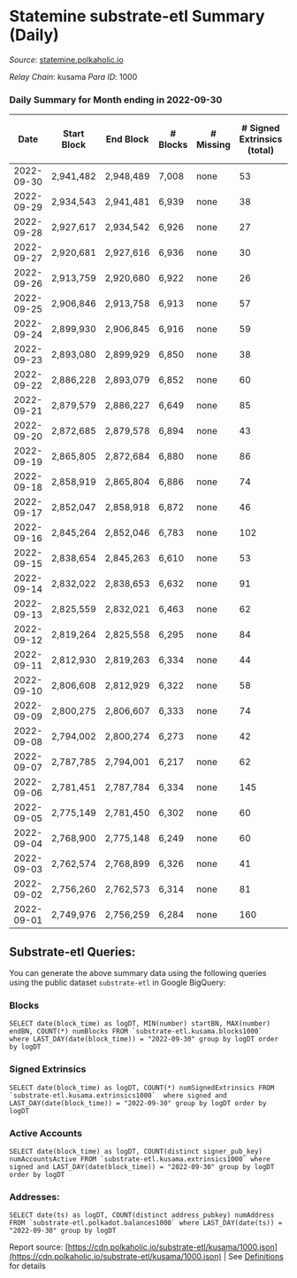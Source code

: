 # Statemine substrate-etl Summary (Daily)

_Source_: [statemine.polkaholic.io](https://statemine.polkaholic.io)

*Relay Chain*: kusama
*Para ID*: 1000



### Daily Summary for Month ending in 2022-09-30


| Date | Start Block | End Block | # Blocks | # Missing | # Signed Extrinsics (total) | # Active Accounts | # Addresses with Balances | # Events | # Transfers | # XCM Transfers In | # XCM Transfers Out |
| ---- | ----------- | --------- | -------- | --------- | --------------------------- | ----------------- | ------------------------- | -------- | ----------- | ------------------ | ------------------- |
| 2022-09-30 | 2,941,482 | 2,948,489 | 7,008 | none  | 53 | 27 | 46,090 | 15,318 | 1,024 ($22.70) | 1 ($0.02) | 12 ($3,235.41) |
| 2022-09-29 | 2,934,543 | 2,941,481 | 6,939 | none  | 38 | 18 |  | 14,868 | 739 ($5.34) | 10 ($34,800.01) | 3 ($293.28) |
| 2022-09-28 | 2,927,617 | 2,934,542 | 6,926 | none  | 27 | 16 |  | 14,968 | 729 ($22.04) | 8 ($6,294.68) | 2 ($567.52) |
| 2022-09-27 | 2,920,681 | 2,927,616 | 6,936 | none  | 30 | 18 |  | 14,698 | 632 ($24.09) | 7 ($314.86) | 2 ($290.07) |
| 2022-09-26 | 2,913,759 | 2,920,680 | 6,922 | none  | 26 | 20 |  | 14,634 | 600 ($0.67) | 4 ($218.62) | 1 ($2,191.77) |
| 2022-09-25 | 2,906,846 | 2,913,758 | 6,913 | none  | 57 | 25 |  | 15,184 | 1,070 ($0.14) | 2 ($4.26) | 5 ($1,252.71) |
| 2022-09-24 | 2,899,930 | 2,906,845 | 6,916 | none  | 59 | 31 |  | 14,969 | 792 ($4.19) | 3 ($5.53) | 7 ($1,140.47) |
| 2022-09-23 | 2,893,080 | 2,899,929 | 6,850 | none  | 38 | 30 |  | 14,781 | 816 ($1.04) | 3 ($1,920.77) | 3 ($654.61) |
| 2022-09-22 | 2,886,228 | 2,893,079 | 6,852 | none  | 60 | 31 |  | 15,153 | 1,081 ($25.13) | 12 ($5,248.36) | 8 ($390.38) |
| 2022-09-21 | 2,879,579 | 2,886,227 | 6,649 | none  | 85 | 26 |  | 15,441 | 1,129 ($0.63) | 6 ($216.47) | 4 ($405.63) |
| 2022-09-20 | 2,872,685 | 2,879,578 | 6,894 | none  | 43 | 23 |  | 14,739 | 711 ($84.25) | 2 ($97.32) | 6 ($669.00) |
| 2022-09-19 | 2,865,805 | 2,872,684 | 6,880 | none  | 86 | 36 | 45,963 | 15,508 | 1,193 ($191.31) | 11 ($2,217.65) | 3 ($477.96) |
| 2022-09-18 | 2,858,919 | 2,865,804 | 6,886 | none  | 74 | 35 | 45,956 | 15,534 | 1,354 ($24.05) | 9 ($2,521.81) | 4 ($2,014.65) |
| 2022-09-17 | 2,852,047 | 2,858,918 | 6,872 | none  | 46 | 27 | 45,944 | 14,916 | 915 ($15.22) | 6 ($2,043.41) | 2 ($264.87) |
| 2022-09-16 | 2,845,264 | 2,852,046 | 6,783 | none  | 102 | 44 | 45,937 | 15,831 | 1,676 ($2,123.20) | 12 ($949.87) | 13 ($1,319.64) |
| 2022-09-15 | 2,838,654 | 2,845,263 | 6,610 | none  | 53 | 24 | 45,922 | 14,730 | 1,095 ($120.28) | 17 ($29,111.91) | 20 ($29,388.69) |
| 2022-09-14 | 2,832,022 | 2,838,653 | 6,632 | none  | 91 | 20 | 45,914 | 14,781 | 1,016 ($0.76) | 13 ($0.66) | 6 ($23.05) |
| 2022-09-13 | 2,825,559 | 2,832,021 | 6,463 | none  | 62 | 38 | 45,906 | 14,624 | 1,309 ($0.83) | 13 ($323.51) | 11 ($1,037.90) |
| 2022-09-12 | 2,819,264 | 2,825,558 | 6,295 | none  | 84 | 40 |  | 14,650 | 1,521 ($27.26) | 18 ($3,102.19) | 14 ($1,642.84) |
| 2022-09-11 | 2,812,930 | 2,819,263 | 6,334 | none  | 44 | 30 |  | 13,793 | 885 ($0.65) | 2 ($444.01) | 4 ($197,692.93) |
| 2022-09-10 | 2,806,608 | 2,812,929 | 6,322 | none  | 58 | 38 |  | 14,166 | 1,185 ($13,902.46) | 4 ($3,996.12) | 8 ($8,573.76) |
| 2022-09-09 | 2,800,275 | 2,806,607 | 6,333 | none  | 74 | 39 |  | 14,405 | 1,326 ($15,255.39) | 14 ($4,156.40) | 5 ($18.47) |
| 2022-09-08 | 2,794,002 | 2,800,274 | 6,273 | none  | 42 | 23 | 45,861 | 13,822 | 1,013 ($1.33) | 13 ($3,617.54) | 2 ($2,880.36) |
| 2022-09-07 | 2,787,785 | 2,794,001 | 6,217 | none  | 62 | 43 | 45,854 | 14,126 | 1,318 ($1,724.47) | 8 ($10,209.62) | 5 ($2,137.57) |
| 2022-09-06 | 2,781,451 | 2,787,784 | 6,334 | none  | 145 | 58 |  | 14,845 | 1,559 ($92,211.76) | 9 ($3,008.30) | 4 ($267.40) |
| 2022-09-05 | 2,775,149 | 2,781,450 | 6,302 | none  | 60 | 37 |  | 13,938 | 1,027 ($63,633.21) | 2 ($172.39) | 5 ($1,771.34) |
| 2022-09-04 | 2,768,900 | 2,775,148 | 6,249 | none  | 60 | 43 |  | 13,996 | 1,199 ($22,722.47) | 2 ($994.16) |   |
| 2022-09-03 | 2,762,574 | 2,768,899 | 6,326 | none  | 41 | 16 |  | 13,745 | 881 ($2,869.91) | 8 ($172.94) | 4 ($15,164.20) |
| 2022-09-02 | 2,756,260 | 2,762,573 | 6,314 | none  | 81 | 60 |  | 14,490 | 1,423 ($4,547.61) | 5 ($29,830.24) | 6 ($111.29) |
| 2022-09-01 | 2,749,976 | 2,756,259 | 6,284 | none  | 160 | 86 |  | 15,663 | 2,214 ($14,460.89) | 16 ($62.49) | 12 ($3,157.17) |

## Substrate-etl Queries:
You can generate the above summary data using the following queries using the public dataset `substrate-etl` in Google BigQuery:


### Blocks
```
SELECT date(block_time) as logDT, MIN(number) startBN, MAX(number) endBN, COUNT(*) numBlocks FROM `substrate-etl.kusama.blocks1000`  where LAST_DAY(date(block_time)) = "2022-09-30" group by logDT order by logDT
```


### Signed Extrinsics
```
SELECT date(block_time) as logDT, COUNT(*) numSignedExtrinsics FROM `substrate-etl.kusama.extrinsics1000`  where signed and LAST_DAY(date(block_time)) = "2022-09-30" group by logDT order by logDT
```


### Active Accounts
```
SELECT date(block_time) as logDT, COUNT(distinct signer_pub_key) numAccountsActive FROM `substrate-etl.kusama.extrinsics1000` where signed and LAST_DAY(date(block_time)) = "2022-09-30" group by logDT order by logDT
```


### Addresses:
```
SELECT date(ts) as logDT, COUNT(distinct address_pubkey) numAddress FROM `substrate-etl.polkadot.balances1000` where LAST_DAY(date(ts)) = "2022-09-30" group by logDT
```



Report source: [https://cdn.polkaholic.io/substrate-etl/kusama/1000.json](https://cdn.polkaholic.io/substrate-etl/kusama/1000.json) | See [Definitions](/DEFINITIONS.md) for details
